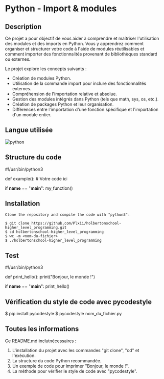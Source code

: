 # Python - Import & modules

## Description

Ce projet a pour objectif de vous aider à comprendre et maîtriser l'utilisation des modules et des imports en Python. Vous y apprendrez comment organiser et structurer votre code à l'aide de modules réutilisables et comment importer des fonctionnalités provenant de bibliothèques standard ou externes.

Le projet explore les concepts suivants :

- Création de modules Python.
- Utilisation de la commande import pour inclure des fonctionnalités externes.
- Compréhension de l'importation relative et absolue.
- Gestion des modules intégrés dans Python (tels que math, sys, os, etc.).
- Création de packages Python et leur organisation.
- Différences entre l'importation d'une fonction spécifique et l'importation d'un module entier.

## Langue utilisée

![python](https://img.shields.io/badge/language-python-blue)

## Structure du code

#!/usr/bin/python3

def example():
    # Votre code ici

if __name__ == "__main__":
    my_function()

## Installation

```
Clone the repository and compile the code with "python3":

$ git clone https://github.com/Plxii/holbertonschool-higher_level_programming.git
$ cd holbertonschool-higher_level_programming
$ wc -m <nom-du-fichier>
$ ./holbertonschool-higher_level_programming
```
## Test

#!/usr/bin/python3

def print_hello():
    print("Bonjour, le monde !")

if __name__ == "__main__":
    print_hello()

## Vérification du style de code avec pycodestyle

$ pip install pycodestyle
$ pycodestyle nom_du_fichier.py

## Toutes les informations

Ce README.md inclutnécessaires :

1. L'installation du projet avec les commandes "git clone", "cd" et l'exécution.
2. La structure du code Python recommandée.
3. Un exemple de code pour imprimer "Bonjour, le monde !".
4. La méthode pour vérifier le style de code avec "pycodestyle".
